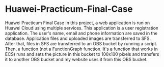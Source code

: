 # Huawei-Practicum-Final-Case
Huawei Practicum Final Case
In this project, a web application is run on Huawei Cloud using multiple services. This application is a user registration application. The user's name, email and phone information are saved in the database. Application files and uploaded images are transferred to SFS. After that, files in SFS are transferred to an OBS bucket by running a script. Then, a function (not a FunctionGraph function. It's a function that works in ECS) runs and sets the picture in this bucket to 100x100 pixels and transfers it to another OBS bucket and my website uses it from this OBS bucket.

